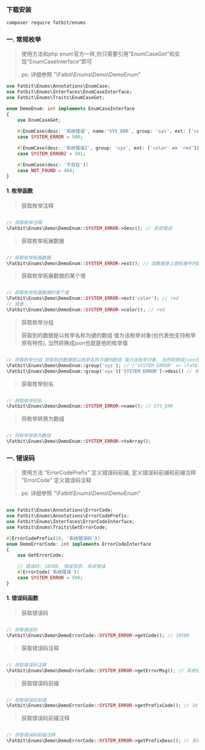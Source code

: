 ### 下载安装
~~~bash
composer require fatbit/enums
~~~

### 一. 常规枚举

> 使用方法和php enum官方一样,你只需要引用"EnumCaseGet"和实现"EnumCaseInterface"即可
> 
> ps: 详细参照 "\Fatbit\Enums\Demo\DemoEnum"
> 
~~~php
use Fatbit\Enums\Annotations\EnumCase;
use Fatbit\Enums\Interfaces\EnumCaseInterface;
use Fatbit\Enums\Traits\EnumCaseGet;

enum DemoEnum: int implements EnumCaseInterface
{
    use EnumCaseGet;

    #[EnumCase(desc: '系统错误', name:'SYS_ERR', group: 'sys', ext: ['color' => 'red'])]
    case SYSTEM_ERROR = 500;
    
    #[EnumCase(desc: '系统错误2', group: 'sys', ext: ['color' => 'red'])]
    case SYSTEM_ERROR2 = 501;

    #[EnumCase(desc: '不存在')]
    case NOT_FOUND = 404;
}
~~~

#### 1. 枚举函数

> 获取枚举注释
> 
~~~php

// 获取枚举注释
\Fatbit\Enums\Demo\DemoEnum::SYSTEM_ERROR->desc(); // 系统错误

~~~

> 获取枚举拓展数据
>
~~~php

// 获取枚举拓展数据
\Fatbit\Enums\Demo\DemoEnum::SYSTEM_ERROR->ext(); // 改数据是上面拓展中的数据: ['color' => 'red']

~~~

> 获取枚举拓展数据的某个值
>
~~~php

// 获取枚举拓展数据的某个值
\Fatbit\Enums\Demo\DemoEnum::SYSTEM_ERROR->ext('color'); // red
// 或者
\Fatbit\Enums\Demo\DemoEnum::SYSTEM_ERROR->color(); // red

~~~

> 获取枚举分组
> 
> 获取到的数据是以枚举名称为键的数组 值为该枚举对象(也代表他支持枚举原有特性), 当然转换成json也就是他的枚举值
>
~~~php

// 获取枚举分组 获取到的数据是以枚举名称为键的数组 值为该枚举对象, 当然转换成json也就是他的枚举值
\Fatbit\Enums\Demo\DemoEnum::group('sys'); // ['SYSTEM_ERROR' => \Fatbit\Enums\Demo\DemoEnum::SYSTEM_ERROR,'SYSTEM_ERROR2' => \Fatbit\Enums\Demo\DemoEnum::SYSTEM_ERROR2]
\Fatbit\Enums\Demo\DemoEnum::group('sys')['SYSTEM_ERROR']->desc() // 系统错误

~~~

> 获取枚举别名
>
~~~php

// 获取枚举别名
\Fatbit\Enums\Demo\DemoEnum::SYSTEM_ERROR->name(); // SYS_ERR

~~~

> 将枚举转换为数组
> 

~~~php

// 将枚举转换为数组
\Fatbit\Enums\Demo\DemoEnum::SYSTEM_ERROR->toArray(); 

~~~

### 一. 错误码

> 使用方法
> "ErrorCodePrefix" 定义错误码前缀, 定义错误码前缀和前缀注释
> "ErrorCode" 定义错误码注释
> 
> ps: 详细参照 "\Fatbit\Enums\Demo\DemoEnum"
>

~~~php

use Fatbit\Enums\Annotations\ErrorCode;
use Fatbit\Enums\Annotations\ErrorCodePrefix;
use Fatbit\Enums\Interfaces\ErrorCodeInterface;
use Fatbit\Enums\Traits\GetErrorCode;

#[ErrorCodePrefix(10, '系统错误码')]
enum DemoErrorCode: int implements ErrorCodeInterface
{
    use GetErrorCode;

    // 错误码: 10500, 错误信息: 系统错误
    #[ErrorCode('系统错误')]
    case SYSTEM_ERROR = 500;
}
~~~

#### 1. 错误码函数

> 获取错误码
> 
~~~php

// 获取错误码
\Fatbit\Enums\Demo\DemoErrorCode::SYSTEM_ERROR->getCode(); // 10500

~~~

> 获取错误码注释
>
~~~php

// 获取错误码注释
\Fatbit\Enums\Demo\DemoErrorCode::SYSTEM_ERROR->getErrorMsg(); // 系统错误

~~~

> 获取错误码前缀
>
~~~php

// 获取错误码前缀
\Fatbit\Enums\Demo\DemoErrorCode::SYSTEM_ERROR->getPrefixCode(); // 10

~~~

> 获取错误码前缀注释
>
~~~php

// 获取错误码前缀注释
\Fatbit\Enums\Demo\DemoErrorCode::SYSTEM_ERROR->getPrefixDesc(); // 系统错误码

~~~